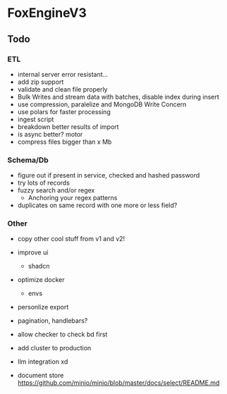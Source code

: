 # FoxEngineV3

## Todo

### ETL

- internal server error resistant...
- add zip support
- validate and clean file properly
- Bulk Writes and stream data with batches, disable index during insert
- use compression, paralelize and MongoDB Write Concern
- use polars for faster processing
- ingest script
- breakdown better results of import
- is async better? motor
- compress files bigger than x Mb

### Schema/Db

- figure out if present in service, checked and hashed password 
- try lots of records
- fuzzy search and/or regex
  - Anchoring your regex patterns
- duplicates on same record with one more or less field?


### Other

- copy other cool stuff from v1 and v2!
- improve ui
  - shadcn
- optimize docker
  -  envs
- personlize export
- pagination, handlebars?
- allow checker to check bd first
- add cluster to production
- llm integration xd

- document store
  https://github.com/minio/minio/blob/master/docs/select/README.md